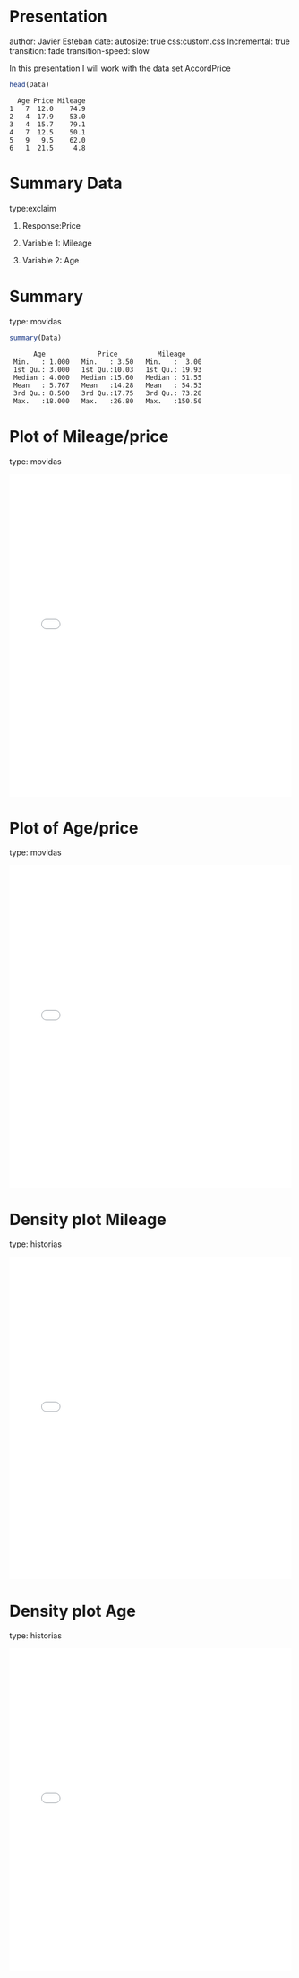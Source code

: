 Presentation
========================================================
author: Javier Esteban
date: 
autosize: true
css:custom.css
Incremental: true
transition: fade
transition-speed: slow

In this presentation I will work with the data set AccordPrice



```r
head(Data)
```

```
  Age Price Mileage
1   7  12.0    74.9
2   4  17.9    53.0
3   4  15.7    79.1
4   7  12.5    50.1
5   9   9.5    62.0
6   1  21.5     4.8
```

Summary Data
========================================================
type:exclaim


1. Response:Price

2. Variable 1: Mileage

3. Variable 2: Age 

Summary
========================================================
type: movidas

```r
summary(Data)
```

```
      Age             Price          Mileage      
 Min.   : 1.000   Min.   : 3.50   Min.   :  3.00  
 1st Qu.: 3.000   1st Qu.:10.03   1st Qu.: 19.93  
 Median : 4.000   Median :15.60   Median : 51.55  
 Mean   : 5.767   Mean   :14.28   Mean   : 54.53  
 3rd Qu.: 8.500   3rd Qu.:17.75   3rd Qu.: 73.28  
 Max.   :18.000   Max.   :26.80   Max.   :150.50  
```

Plot of Mileage/price
========================================================
type: movidas



<style>
  .p_iframe iframe {
    width:100%;
    height:576px;
}
</style>

<div class="p_iframe">
<iframe frameborder="0" seamless='seamless' scrolling=no src="plotly.html"></iframe>
</div>

Plot of Age/price
========================================================
type: movidas

<style>
  .c_iframe iframe {
    width:100%;
    height:576px;
}
</style>

<div class="c_iframe">
<iframe frameborder="0" seamless='seamless' scrolling=no src="plot2.html"></iframe>
</div>

Density plot Mileage
========================================================
type: historias

<style>
  .f_iframe iframe {
    width:100%;
    height:576px;
}
</style>

<div class="f_iframe">
<iframe frameborder="0" seamless='seamless' scrolling=no src="plot3.html"></iframe>
</div>

Density plot Age
========================================================
type: historias

<style>
  .J_iframe iframe {
    width:100%;
    height:576px;
}
</style>

<div class="J_iframe">
<iframe frameborder="0" seamless='seamless' scrolling=no src="plot4.html"></iframe>
</div>
